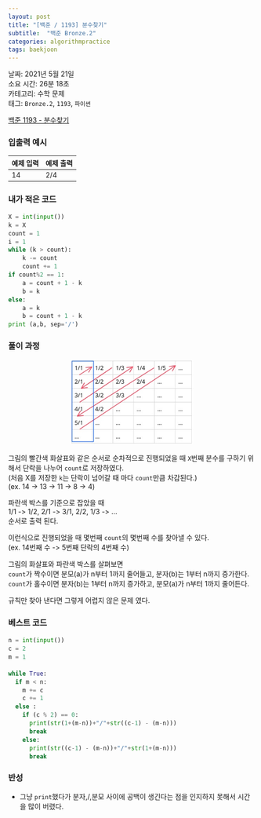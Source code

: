 ```yaml
---
layout: post
title: "[백준 / 1193] 분수찾기"
subtitle:  "백준 Bronze.2"
categories: algorithmpractice
tags: baekjoon
---
```


날짜: 2021년 5월 21일  
소요 시간: 26분 18초  
카테고리: 수학 문제  
태그: `Bronze.2`, `1193`, `파이썬`  


[백준 1193 - 분수찾기](https://www.acmicpc.net/problem/1193)

### 입출력 예시  

|예제 입력|예제 출력|
|---|---|
|14|2/4|  
  
  
### 내가 적은 코드

```python
X = int(input())
k = X
count = 1
i = 1
while (k > count):
    k -= count
    count += 1
if count%2 == 1:
    a = count + 1 - k
    b = k
else:
    a = k
    b = count + 1 - k
print (a,b, sep='/')
```

### 풀이 과정  
  
<center><img src="/assets/img/ap_bj_post2.jpg" width="50%" height="50%"></center>  
  
그림의 빨간색 화살표와 같은 순서로 순차적으로 진행되었을 때 `X`번째 분수를 구하기 위해서 단락을 나누어 `count`로 저장하였다.  
(처음 X를 저장한 `k`는 단락이 넘어갈 때 마다 `count`만큼 차감된다.)  
(ex. 14 -> 13 -> 11 -> 8 -> 4)  
  
파란색 박스를 기준으로 잡았을 때  
1/1 -> 1/2, 2/1 -> 3/1, 2/2, 1/3 -> ...  
순서로 출력 된다.
  
이런식으로 진행되었을 때 몇번째 `count`의 몇번째 수를 찾아낼 수 있다.  
(ex. 14번째 수 -> 5번째 단락의 4번째 수)
  
그림의 화살표와 파란색 박스를 살펴보면  
`count`가 짝수이면 분모(a)가 n부터 1까지 줄어들고, 분자(b)는 1부터 n까지 증가한다.  
`count`가 홀수이면 분자(b)는 1부터 n까지 증가하고, 분모(a)가 n부터 1까지 줄어든다.  
  
규칙만 찾아 낸다면 그렇게 어렵지 않은 문제 였다.
  
### 베스트 코드

```python
n = int(input())
c = 2
m = 1

while True:
  if m < n:
    m += c
    c += 1
  else :
    if (c % 2) == 0:
      print(str(1+(m-n))+"/"+str((c-1) - (m-n)))
      break
    else:
      print(str((c-1) - (m-n))+"/"+str(1+(m-n)))
      break
```

### 반성

- 그냥 `print`했다가 분자,/,분모 사이에 공백이 생긴다는 점을 인지하지 못해서 시간을 많이 버렸다.
  

